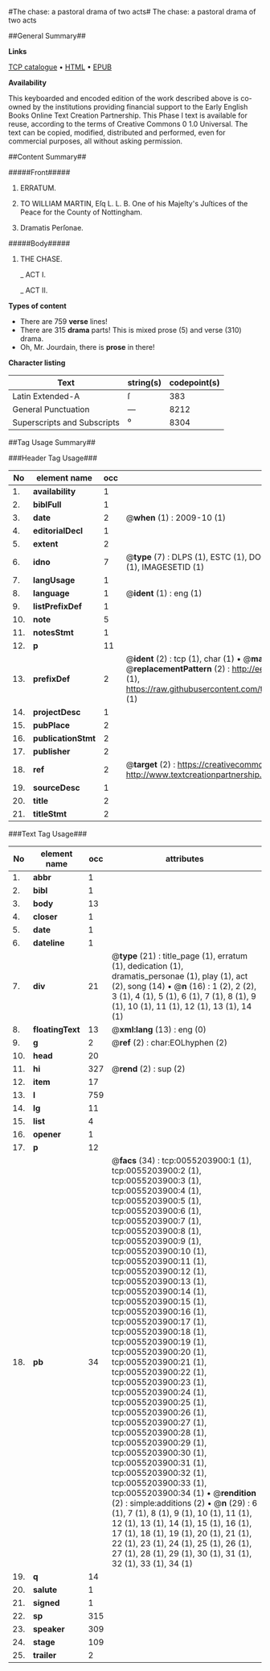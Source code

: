 #The chase: a pastoral drama of two acts#
The chase: a pastoral drama of two acts

##General Summary##

**Links**

[TCP catalogue](http://www.ota.ox.ac.uk/tcp/)  • 
[HTML](http://tei.it.ox.ac.uk/tcp/Texts-HTML/free/004/004846639.html)  • 
[EPUB](http://tei.it.ox.ac.uk/tcp/Texts-EPUB/free/004/004846639.epub)

**Availability**

This keyboarded and encoded edition of the
	       work described above is co-owned by the institutions
	       providing financial support to the Early English Books
	       Online Text Creation Partnership. This Phase I text is
	       available for reuse, according to the terms of Creative
	       Commons 0 1.0 Universal. The text can be copied,
	       modified, distributed and performed, even for
	       commercial purposes, all without asking permission.


##Content Summary##

#####Front#####

1. ERRATUM.

1. TO WILLIAM MARTIN, Eſq L. L. B. One of his Majeſty's Juſtices of the Peace for the County of Nottingham.

1. Dramatis Perſonae.

#####Body#####

1. THE CHASE.

    _ ACT I.

    _ ACT II.

**Types of content**

  * There are 759 **verse** lines!
  * There are 315 **drama** parts! This is mixed prose (5) and verse (310) drama.
  * Oh, Mr. Jourdain, there is **prose** in there!

**Character listing**


|Text|string(s)|codepoint(s)|
|---|---|---|
|Latin Extended-A|ſ|383|
|General Punctuation|—|8212|
|Superscripts             and Subscripts|⁰|8304|

##Tag Usage Summary##

###Header Tag Usage###

|No|element name|occ|attributes|
|---|---|---|---|
|1.|__availability__|1||
|2.|__biblFull__|1||
|3.|__date__|2| @__when__ (1) : 2009-10 (1)|
|4.|__editorialDecl__|1||
|5.|__extent__|2||
|6.|__idno__|7| @__type__ (7) : DLPS (1), ESTC (1), DOCNO (1), TCP (1), GALEDOCNO (1), CONTENTSET (1), IMAGESETID (1)|
|7.|__langUsage__|1||
|8.|__language__|1| @__ident__ (1) : eng (1)|
|9.|__listPrefixDef__|1||
|10.|__note__|5||
|11.|__notesStmt__|1||
|12.|__p__|11||
|13.|__prefixDef__|2| @__ident__ (2) : tcp (1), char (1)  •  @__matchPattern__ (2) : ([0-9\-]+):([0-9IVX]+) (1), (.+) (1)  •  @__replacementPattern__ (2) : http://eebo.chadwyck.com/downloadtiff?vid=$1&page=$2 (1), https://raw.githubusercontent.com/textcreationpartnership/Texts/master/tcpchars.xml#$1 (1)|
|14.|__projectDesc__|1||
|15.|__pubPlace__|2||
|16.|__publicationStmt__|2||
|17.|__publisher__|2||
|18.|__ref__|2| @__target__ (2) : https://creativecommons.org/publicdomain/zero/1.0/ (1), http://www.textcreationpartnership.org/docs/. (1)|
|19.|__sourceDesc__|1||
|20.|__title__|2||
|21.|__titleStmt__|2||


###Text Tag Usage###

|No|element name|occ|attributes|
|---|---|---|---|
|1.|__abbr__|1||
|2.|__bibl__|1||
|3.|__body__|13||
|4.|__closer__|1||
|5.|__date__|1||
|6.|__dateline__|1||
|7.|__div__|21| @__type__ (21) : title_page (1), erratum (1), dedication (1), dramatis_personae (1), play (1), act (2), song (14)  •  @__n__ (16) : 1 (2), 2 (2), 3 (1), 4 (1), 5 (1), 6 (1), 7 (1), 8 (1), 9 (1), 10 (1), 11 (1), 12 (1), 13 (1), 14 (1)|
|8.|__floatingText__|13| @__xml:lang__ (13) : eng (0)|
|9.|__g__|2| @__ref__ (2) : char:EOLhyphen (2)|
|10.|__head__|20||
|11.|__hi__|327| @__rend__ (2) : sup (2)|
|12.|__item__|17||
|13.|__l__|759||
|14.|__lg__|11||
|15.|__list__|4||
|16.|__opener__|1||
|17.|__p__|12||
|18.|__pb__|34| @__facs__ (34) : tcp:0055203900:1 (1), tcp:0055203900:2 (1), tcp:0055203900:3 (1), tcp:0055203900:4 (1), tcp:0055203900:5 (1), tcp:0055203900:6 (1), tcp:0055203900:7 (1), tcp:0055203900:8 (1), tcp:0055203900:9 (1), tcp:0055203900:10 (1), tcp:0055203900:11 (1), tcp:0055203900:12 (1), tcp:0055203900:13 (1), tcp:0055203900:14 (1), tcp:0055203900:15 (1), tcp:0055203900:16 (1), tcp:0055203900:17 (1), tcp:0055203900:18 (1), tcp:0055203900:19 (1), tcp:0055203900:20 (1), tcp:0055203900:21 (1), tcp:0055203900:22 (1), tcp:0055203900:23 (1), tcp:0055203900:24 (1), tcp:0055203900:25 (1), tcp:0055203900:26 (1), tcp:0055203900:27 (1), tcp:0055203900:28 (1), tcp:0055203900:29 (1), tcp:0055203900:30 (1), tcp:0055203900:31 (1), tcp:0055203900:32 (1), tcp:0055203900:33 (1), tcp:0055203900:34 (1)  •  @__rendition__ (2) : simple:additions (2)  •  @__n__ (29) : 6 (1), 7 (1), 8 (1), 9 (1), 10 (1), 11 (1), 12 (1), 13 (1), 14 (1), 15 (1), 16 (1), 17 (1), 18 (1), 19 (1), 20 (1), 21 (1), 22 (1), 23 (1), 24 (1), 25 (1), 26 (1), 27 (1), 28 (1), 29 (1), 30 (1), 31 (1), 32 (1), 33 (1), 34 (1)|
|19.|__q__|14||
|20.|__salute__|1||
|21.|__signed__|1||
|22.|__sp__|315||
|23.|__speaker__|309||
|24.|__stage__|109||
|25.|__trailer__|2||
